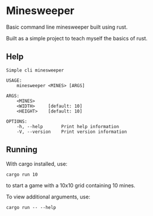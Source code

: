 # Minesweeper
Basic command line minesweeper built using rust.

Built as a simple project to teach myself the basics of rust.

## Help
```
Simple cli minesweeper

USAGE:
    minesweeper <MINES> [ARGS]

ARGS:
    <MINES>     
    <WIDTH>     [default: 10]
    <HEIGHT>    [default: 10]

OPTIONS:
    -h, --help       Print help information
    -V, --version    Print version information
```

## Running
With cargo installed, use:
```
cargo run 10
```
to start a game with a 10x10 grid containing 10 mines.

To view additional arguments, use:
```
cargo run -- --help
```
